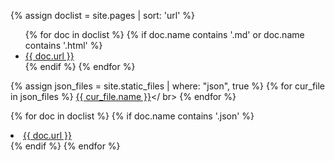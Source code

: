 {% assign doclist = site.pages | sort: 'url'  %}

<ul>
  {% for doc in doclist %}
    {% if doc.name contains '.md' or doc.name contains '.html' %}
      <li><a href="{{ site.baseurl }}{{ doc.url }}">{{ doc.url }}</a></li>
    {% endif %}
  {% endfor %}
</ul>

{% assign json_files = site.static_files | where: "json", true %}
{% for cur_file in json_files %}
  <a href="./{{ cur_file.name }}">{{ cur_file.name }}</a></ br>
{% endfor %}

{% for doc in doclist %}
  {% if doc.name contains '.json' %}
    <li><a href="{{ site.baseurl }}{{ doc.url }}">{{ doc.url }}</a></li>
  {% endif %}
{% endfor %}
